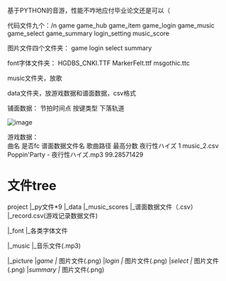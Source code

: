 基于PYTHON的音游，性能不咋地应付毕业论文还是可以（

代码文件九个：/n
game
game_hub 
game_item
game_login
game_music
game_select
game_summary
login_setting
music_score

图片文件四个文件夹：
game
login
select
summary

font字体文件夹：
HGDBS_CNKI.TTF
MarkerFelt.ttf
msgothic.ttc

music文件夹，放歌

data文件夹，放游戏数据和谱面数据，csv格式

铺面数据：
节拍时间点 按键类型  下落轨道

![image](https://user-images.githubusercontent.com/99095860/184466548-3dfb7e84-708c-44e6-9170-c361347110d3.png)

游戏数据：  
曲名         是否fc   谱面数据文件名            歌曲路径                   最高分数
夜行性ハイズ	 1	      music_2.csv  	Poppin'Party - 夜行性ハイズ.mp3	   99.28571429

# 文件tree

project
|_py文件*9
|_data
  |_music_scores
    |_谱面数据文件（.csv）
  |_record.csv(游戏记录数据文件)
  
|_font
  |_各类字体文件
  
|_music
  |_音乐文件(.mp3)
  
|_picture
  |_game
    |_ 图片文件(.png)
  |_login
    |_ 图片文件(.png)
  |_select
    |_ 图片文件(.png)
  |_summary
    |_ 图片文件(.png)
  
  
  
  
  
